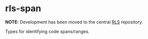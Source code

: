 # rls-span
**NOTE:** Development has been moved to the central [RLS](https://github.com/rust-lang/rls) repository.

Types for identifying code spans/ranges.
